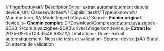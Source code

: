 // fingerbottuya#// DescriptionDriver extrait automatiquement depuis device.js#// Classeswitches#// Capabilities#// Typeunknown#// Manufacturer, #// Modelfingerbottuya#// Source- **Fichier original**: device.js- **Chemin complet**: D:\Download\Compressed\com.tuya.zigbee-SDK3_2\com.tuya.zigbee-SDK3\drivers\fingerbot\device.js- **Extrait le**: 2025-08-05T08:35:48.633Z#// Limitations- Driver extrait automatiquement- Ncessite tests et validation- Source: device.js#// Statut En attente de validation
